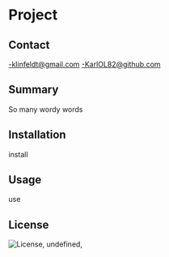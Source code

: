 
  # Project
  
  ## Contact
  -klinfeldt@gmail.com
  -KarlOL82@github.com
  ## Summary
  So many wordy words
  ## Installation
  install
  ## Usage
  use
  ## License
  ![License](https://img.shields.io/badge/license-%20BSD%202-green.svg), undefined, 
  
